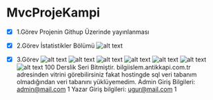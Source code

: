 # MvcProjeKampi
- [x] 1.Görev Projenin Githup Üzerinde yayınlanması
- [x] 2.Görev İstatistikler Bölümü
![alt text](https://github.com/ugurtasli/MvcProjeKampi/blob/master/doc/gorev%201.png?raw=true)
- [x] 3.Görev
![alt text](https://github.com/ugurtasli/MvcProjeKampi/blob/master/doc/1.png?raw=true)
![alt text](https://github.com/ugurtasli/MvcProjeKampi/blob/master/doc/2.png?raw=true)
![alt text](https://github.com/ugurtasli/MvcProjeKampi/blob/master/doc/3.png?raw=true)
![alt text](https://github.com/ugurtasli/MvcProjeKampi/blob/master/doc/4.png?raw=true)
![alt text](https://github.com/ugurtasli/MvcProjeKampi/blob/master/doc/5.png?raw=true)
![alt text](https://github.com/ugurtasli/MvcProjeKampi/blob/master/doc/6.png?raw=true)
![alt text](https://github.com/ugurtasli/MvcProjeKampi/blob/master/doc/7.png?raw=true)
100 Derslik Seri Bitmiştir.
bilgiislem.antikkapi.com.tr adresinden vitrini görebilirsiniz fakat hostingde sql veri tabanım olmadığından veri tabanını yüklüyemedim.
Admin Giriş Bilgileri:
admin@mail.com
1
Yazar Giriş bilgileri:
ugur@mail.com
1






